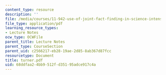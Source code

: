 ```yaml
---
content_type: resource
description: ''
file: /media/courses/11-942-use-of-joint-fact-finding-in-science-intensive-policy-disputes-part-ii-spring-2004/68ddfaa24bb9512fd35195adce917c4a_turner.pdf
file_type: application/pdf
learning_resource_types:
- Lecture Notes
ocw_type: OCWFile
parent_title: Lecture Notes
parent_type: CourseSection
parent_uid: c2566217-eb28-19ae-2d85-8ab367d87fcc
resourcetype: Document
title: turner.pdf
uid: 68ddfaa2-4bb9-512f-d351-95adce917c4a
---
```

